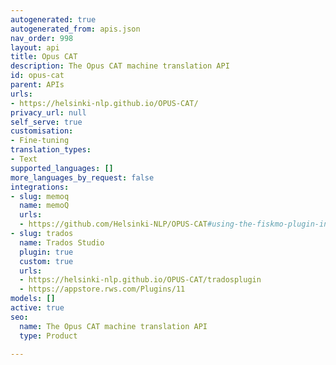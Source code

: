 ```yaml
---
autogenerated: true
autogenerated_from: apis.json
nav_order: 998
layout: api
title: Opus CAT
description: The Opus CAT machine translation API
id: opus-cat
parent: APIs
urls:
- https://helsinki-nlp.github.io/OPUS-CAT/
privacy_url: null
self_serve: true
customisation:
- Fine-tuning
translation_types:
- Text
supported_languages: []
more_languages_by_request: false
integrations:
- slug: memoq
  name: memoQ
  urls:
  - https://github.com/Helsinki-NLP/OPUS-CAT#using-the-fiskmo-plugin-in-memoq
- slug: trados
  name: Trados Studio
  plugin: true
  custom: true
  urls:
  - https://helsinki-nlp.github.io/OPUS-CAT/tradosplugin
  - https://appstore.rws.com/Plugins/11
models: []
active: true
seo:
  name: The Opus CAT machine translation API
  type: Product

---
```


